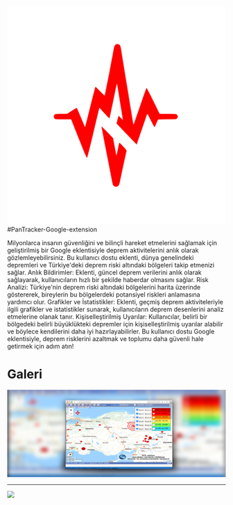   ![](https://raw.githubusercontent.com/Globipedi/PanTracker-Google-extension/dc4832e4554b5ba3bdb3341cf07244f05309cfba/images/pan16.svg)
#PanTracker-Google-extension

Milyonlarca insanın güvenliğini ve bilinçli hareket etmelerini sağlamak için geliştirilmiş bir Google eklentisiyle deprem aktivitelerini anlık olarak gözlemleyebilirsiniz. Bu kullanıcı dostu eklenti, dünya genelindeki depremleri ve Türkiye'deki deprem riski altındaki bölgeleri takip etmenizi sağlar.  Anlık Bildirimler: Eklenti, güncel deprem verilerini anlık olarak sağlayarak, kullanıcıların hızlı bir şekilde haberdar olmasını sağlar.  Risk Analizi: Türkiye'nin deprem riski altındaki bölgelerini harita üzerinde göstererek, bireylerin bu bölgelerdeki potansiyel riskleri anlamasına yardımcı olur.  Grafikler ve İstatistikler: Eklenti, geçmiş deprem aktiviteleriyle ilgili grafikler ve istatistikler sunarak, kullanıcıların deprem desenlerini analiz etmelerine olanak tanır.  Kişiselleştirilmiş Uyarılar: Kullanıcılar, belirli bir bölgedeki belirli büyüklükteki depremler için kişiselleştirilmiş uyarılar alabilir ve böylece kendilerini daha iyi hazırlayabilirler.  Bu kullanıcı dostu Google eklentisiyle, deprem risklerini azaltmak ve toplumu daha güvenli hale getirmek için adım atın!

# Galeri
![](https://raw.githubusercontent.com/Globipedi/PanTracker-Google-extension/main/images/chrome-ex.png)

---
![](https://raw.githubusercontent.com/Globipedi/PanTracker-Google-extension/main/images/%C3%B6n.png)

